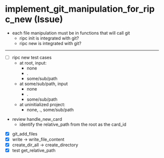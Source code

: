 # implement_git_manipulation_for_ripc_new (Issue)

- each file manipulation must be in functions that will call git
  - ripc init is integrated with git?
  - ripc new is integrated with git?

---


- [ ] ripc new test cases
  - at root, input:
    - none
    - .
    - some/sub/path
  - at some/sub/path, input
    - none
    - .
    - some/sub/path
  - at uninitialized project:
    - none, ., some/sub/path



- review handle_new_card
  - identify the relative_path from the root as the card_id

- [x] git_add_files
- [x] write -> write_file_content
- [x] create_dir_all -> create_directory
- [x] test get_relative_path
